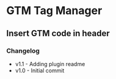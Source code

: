 # GTM Tag Manager

## Insert GTM code in header

### Changelog
- v1.1 - Adding plugin readme
- v1.0 - Initial commit